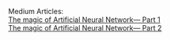 Medium Articles:<br/>
[The magic of Artificial Neural Network— Part 1](https://medium.com/@simonkwan-35335/demystifying-the-universal-approximation-theorem-part-1-6605d3d1dd73)<br/>
[The magic of Artificial Neural Network— Part 2](https://medium.com/@simonkwan-35335/the-magic-of-artificial-neural-network-part-2-512d9b0956d7)<br/>
